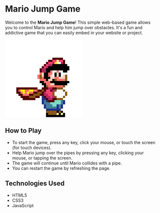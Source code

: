 # Mario Jump Game

Welcome to the **Mario Jump Game**! This simple web-based game allows you to control Mario and help him jump over obstacles. It's a fun and addictive game that you can easily embed in your website or project.

![Mario Jump](./img/mario.gif)

## How to Play

- To start the game, press any key, click your mouse, or touch the screen (for touch devices).
- Help Mario jump over the pipes by pressing any key, clicking your mouse, or tapping the screen.
- The game will continue until Mario collides with a pipe.
- You can restart the game by refreshing the page.

## Technologies Used

- HTML5
- CSS3
- JavaScript
